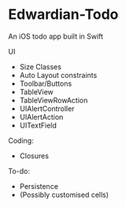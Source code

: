 # Edwardian-Todo
An iOS todo app built in Swift

UI
- Size Classes
- Auto Layout constraints
- Toolbar/Buttons
- TableView
- TableViewRowAction
- UIAlertController
- UIAlertAction
- UITextField

Coding:
- Closures

To-do:
- Persistence
- (Possibly customised cells)
